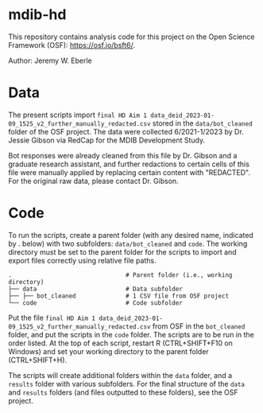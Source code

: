 # mdib-hd

This repository contains analysis code for this project on the Open Science Framework (OSF): https://osf.io/bsft6/.

Author: Jeremy W. Eberle

# Data

The present scripts import `final HD Aim 1 data_deid_2023-01-09_1525_v2_further_manually_redacted.csv` stored in the `data/bot_cleaned` folder of the OSF project. The data were collected 6/2021-1/2023 by Dr. Jessie Gibson via RedCap for the MDIB Development Study.

Bot responses were already cleaned from this file by Dr. Gibson and a graduate research assistant, and further redactions to certain cells of this file were manually applied by replacing certain content with "REDACTED". For the original raw data, please contact Dr. Gibson.

# Code

To run the scripts, create a parent folder (with any desired name, indicated by . below) with two subfolders: `data/bot_cleaned` and `code`. The working directory must be set to the parent folder for the scripts to import and export files correctly using relative file paths.

```
.                                # Parent folder (i.e., working directory)
├── data                         # Data subfolder
├── ├── bot_cleaned              # 1 CSV file from OSF project
└── code                         # Code subfolder
```

Put the file `final HD Aim 1 data_deid_2023-01-09_1525_v2_further_manually_redacted.csv` from OSF in the `bot_cleaned` folder, and put the scripts in the `code` folder. The scripts are to be run in the order listed. At the top of each script, restart R (CTRL+SHIFT+F10 on Windows) and set your working directory to the parent folder (CTRL+SHIFT+H).

The scripts will create additional folders within the `data` folder, and a `results` folder with various subfolders. For the final structure of the `data` and `results` folders (and files outputted to these folders), see the OSF project.